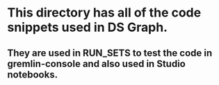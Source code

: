 # This directory has all of the code snippets used in DS Graph.

## They are used in RUN_SETS to test the code in gremlin-console and also used in Studio notebooks.

